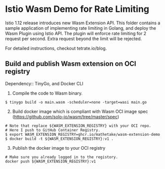 # Istio Wasm Demo for Rate Limiting

Istio 1.12 release introduces new Wasm Extension API. This folder contains a sample application of
implementing rate limiting in Golang, and deploy the Wasm Plugin using Istio API. The plugin will
enforce rate limiting for 2 request per second. Extra request beyond the limit will be rejected.

<!-- TODO(incfly): provide the actual link once the blog is ready. -->
For detailed instructions, checkout tetrate.io/blog.

##  Build and publish Wasm extension on OCI registry


Dependency:: TinyGo, and Docker CLI


1. Compile the code to Wasm binary.

```
$ tinygo build -o main.wasm -scheduler=none -target=wasi main.go
```

2. Build docker image which is compliant with Wasm OCI image spec (https://github.com/solo-io/wasm/tree/master/spec)

```
# Note that replace ${WASM_EXTENSION_REGISTRY} with your OCI repo.
# Here I push to GitHub Container Registry.
$ export WASM_EXTENSION_REGISTRY=ghcr.io/mathetake/wasm-extension-demo
$ docker build -t ${WASM_EXTENSION_REGISTRY}:v1 .
```

3. Publish the docker image to your OCI registry

```
# Make sure you already logged in to the registory.
docker push ${WASM_EXTENSION_REGISTRY}:v1
```

